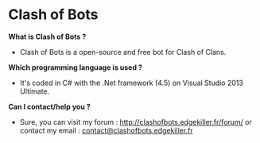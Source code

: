 Clash of Bots
=========

**What is Clash of Bots ?**

- Clash of Bots is a open-source and free bot for Clash of Clans.

**Which programming language is used ?**

- It's coded in C# with the .Net framework (4.5) on Visual Studio 2013 Ultimate.

**Can I contact/help you ?**

- Sure, you can visit my forum : http://clashofbots.edgekiller.fr/forum/ or contact my email : contact@clashofbots.edgekiller.fr
